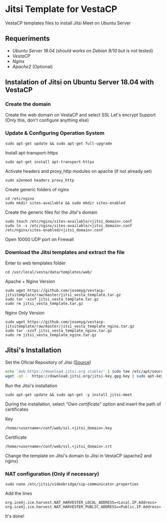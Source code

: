 # Jitsi Template for VestaCP

VestaCP templates files to install Jitsi Meet on Ubuntu Server

## Requeriments

* *Ubuntu Server 18.04* (should works on *Debian 9/10* but is not tested)
* *VestaCP*
* *Nginx*
* *Apache2* (Optional)


## Instalation of Jitsi on Ubuntu Server 18.04 with VestaCP

### Create the domain

Create the web domain on VestaCP and select SSL Let's encrypt Support (Only this, don't configure anything else)

### Update & Configuring Operation System

`sudo apt-get update && sudo apt-get full-upgrade`

Install apt-transport-https

`sudo apt-get install apt-transport-https`

Activate headers and proxy_http modules on apache (if not already set)

`sudo a2enmod headers proxy_http`

Create generic folders of nginx

`cd /etc/nginx`  
`sudo mkdir sites-available && sudo mkdir sites-enabled`

Create the generic files for the Jitsi's domain

`sudo touch /etc/nginx/sites-available/<jitsi_domain>.conf`  
`sudo ln -s /etc/nginx/sites-available/<jitsi_domain>.conf /etc/nginx/sites-enabled/<jitsi_domain>.conf`

Open 10000 UDP port on Firewall

### Download the Jitsi templates and extract the file

Enter to web templates folder

`cd /usr/local/vesta/data/templates/web/`

Apache + Nginx Version 

`sudo wget https://github.com/josemyg/vestacp-jitsitemplate/raw/master/jitsi_vesta_template.tar.gz`  
`sudo tar -xzvf jitsi_vesta_template.tar.gz`  
`sudo rm jitsi_vesta_template.tar.gz`

Nginx Only Version

`sudo wget https://github.com/josemyg/vestacp-jitsitemplate/raw/master/jitsi_vesta_template_nginx.tar.gz`  
`sudo tar -xzvf jitsi_vesta_template_nginx.tar.gz`  
`sudo rm jitsi_vesta_template_nginx.tar.gz`

## Jitsi's Installation

Set the Oficial Repository of Jitsi ([Source](https://github.com/jitsi/jitsi-meet/blob/master/doc/quick-install.md))

```sh
echo 'deb https://download.jitsi.org stable/' | sudo tee /etc/apt/sources.list.d/jitsi-stable.list
wget -qO -  https://download.jitsi.org/jitsi-key.gpg.key | sudo apt-key add -
```

Run the Jitsi's installation

`sudo apt-get update && sudo apt-get -y install jitsi-meet`

During the installation, select *"Own certificate"* option and insert the path of certificates

Key

`/home/<username>/conf/web/ssl.<jitsi_domain>.key`

Certificate

`/home/<username>/conf/web/ssl.<jitsi_domain>.crt`

Change the template on Jitsi's domain to Jitsi in VestaCP (apache2 and nginx)

### NAT configuration (Only if necessary)

`sudo nano /etc/jitsi/videobridge/sip-communicator.properties`

Add the lines

`org.ice4j.ice.harvest.NAT_HARVESTER_LOCAL_ADDRESS=<Local.IP.Address>`  
`org.ice4j.ice.harvest.NAT_HARVESTER_PUBLIC_ADDRESS=<Public.IP.Address>`

It's done!
